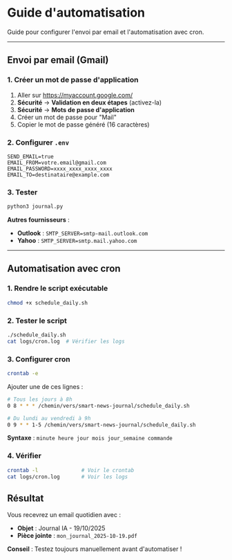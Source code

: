 # Guide d'automatisation

Guide pour configurer l'envoi par email et l'automatisation avec cron.

---

## Envoi par email (Gmail)

### 1. Créer un mot de passe d'application

1. Aller sur https://myaccount.google.com/
2. **Sécurité** → **Validation en deux étapes** (activez-la)
3. **Sécurité** → **Mots de passe d'application**
4. Créer un mot de passe pour "Mail"
5. Copier le mot de passe généré (16 caractères)

### 2. Configurer `.env`

```env
SEND_EMAIL=true
EMAIL_FROM=votre.email@gmail.com
EMAIL_PASSWORD=xxxx_xxxx_xxxx_xxxx
EMAIL_TO=destinataire@example.com
```

### 3. Tester

```bash
python3 journal.py
```

**Autres fournisseurs** :
- **Outlook** : `SMTP_SERVER=smtp-mail.outlook.com`
- **Yahoo** : `SMTP_SERVER=smtp.mail.yahoo.com`

---

## Automatisation avec cron

### 1. Rendre le script exécutable

```bash
chmod +x schedule_daily.sh
```

### 2. Tester le script

```bash
./schedule_daily.sh
cat logs/cron.log  # Vérifier les logs
```

### 3. Configurer cron

```bash
crontab -e
```

Ajouter une de ces lignes :

```bash
# Tous les jours à 8h
0 8 * * * /chemin/vers/smart-news-journal/schedule_daily.sh

# Du lundi au vendredi à 9h
0 9 * * 1-5 /chemin/vers/smart-news-journal/schedule_daily.sh
```

**Syntaxe** : `minute heure jour mois jour_semaine commande`


### 4. Vérifier

```bash
crontab -l              # Voir le crontab
cat logs/cron.log       # Voir les logs
```


## Résultat

Vous recevrez un email quotidien avec :
- **Objet** : Journal IA - 19/10/2025
- **Pièce jointe** : `mon_journal_2025-10-19.pdf`

**Conseil** : Testez toujours manuellement avant d'automatiser !
